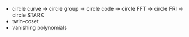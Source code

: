 - circle curve -> circle group -> circle code -> circle FFT -> circle FRI -> circle STARK
- twin-coset
- vanishing polynomials
